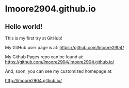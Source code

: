 lmoore2904.github.io
====================

## Hello world!

This is my first try at GitHub!

My GitHub user page is at: 
https://github.com/lmoore2904/

My Github Pages repo can be found at:  
https://github.com/lmoore2904/lmoore2904.github.io/

And, soon, you can see my customized homepage at:

http://lmoore2904.github.io/
